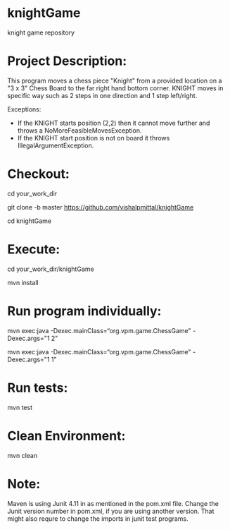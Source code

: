 knightGame
==========
knight game repository

Project Description:
====================
This program moves a chess piece "Knight" from a provided location on a "3 x 3" Chess Board to the far right hand bottom corner.
KNIGHT moves in specific way such as 2 steps in one direction and 1 step left/right.

Exceptions: 
-  If the KNIGHT starts position (2,2) then it cannot move further and throws a NoMoreFeasibleMovesException.
-  If the KNIGHT start position is not on board it throws IllegalArgumentException.

Checkout:
====================
cd your_work_dir

git clone -b master https://github.com/vishalpmittal/knightGame

cd knightGame

Execute:
====================
cd your_work_dir/knightGame

mvn install

Run program individually:
====================
mvn exec:java -Dexec.mainClass=“org.vpm.game.ChessGame" -Dexec.args="1 2"

mvn exec:java -Dexec.mainClass=“org.vpm.game.ChessGame" -Dexec.args="1 1"

Run tests:
====================
mvn test

Clean Environment:
====================
mvn clean

Note:
====================
Maven is using Junit 4.11 in as mentioned in the pom.xml file. Change the Junit version number in pom.xml, if you are using another version. That might also requre to change the imports in junit test programs.
